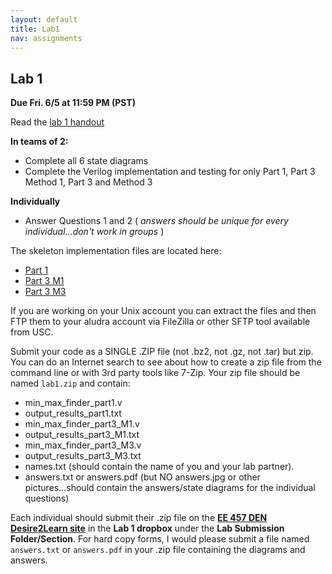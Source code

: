 ```yaml
---
layout: default
title: Lab1
nav: assignments
---
```


## Lab 1

**Due Fri. 6/5 at 11:59 PM (PST)**
 
Read the [lab 1 handout](http://ee.usc.edu/~redekopp/ee457/ee457_min_max_finder_lab.pdf)

**In teams of 2:**
- Complete all 6 state diagrams
- Complete the Verilog implementation and testing for only Part 1, Part 3 Method 1, Part 3 and Method 3

**Individually**
- Answer Questions 1 and 2 ( *answers should be unique for every individual...don't work in groups* )


The skeleton implementation files are located here:

- [Part 1](http://ee.usc.edu/~redekopp/ee457/min_max_finder_part1.zip) 
- [Part 3 M1](http://ee.usc.edu/~redekopp/ee457/min_max_finder_part3_M1.zip) 
- [Part 3 M3](http://ee.usc.edu/~redekopp/ee457/min_max_finder_part3_M3.zip) 

If you are working on your Unix account you can extract the files and then FTP them to your aludra account via  FileZilla or other SFTP tool available from USC.

Submit your code as a SINGLE .ZIP file (not .bz2, not .gz, not .tar) but zip.  You can do an Internet search to see about how to create a zip file from the command line or with 3rd party tools like 7-Zip.  Your zip file should be named `lab1.zip` and contain:

- min_max_finder_part1.v 
- output_results_part1.txt 
- min_max_finder_part3_M1.v 
- output_results_part3_M1.txt
- min_max_finder_part3_M3.v 
- output_results_part3_M3.txt
- names.txt  (should contain the name of you and your lab partner).
- answers.txt or answers.pdf (but NO answers.jpg or other pictures...should contain the answers/state diagrams for the individual questions)

Each individual should submit their .zip file on the **[EE 457 DEN Desire2Learn site](https://courses.uscden.net/d2l)** in the **Lab 1 dropbox** under the **Lab Submission Folder/Section**.  For hard copy forms, I would please submit a file named `answers.txt` or `answers.pdf` in your .zip file containing the diagrams and answers.

